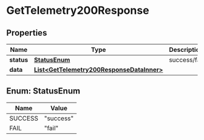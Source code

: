 

# GetTelemetry200Response


## Properties

| Name | Type | Description | Notes |
|------------ | ------------- | ------------- | -------------|
|**status** | [**StatusEnum**](#StatusEnum) | success/fail |  [optional] |
|**data** | [**List&lt;GetTelemetry200ResponseDataInner&gt;**](GetTelemetry200ResponseDataInner.md) |  |  [optional] |



## Enum: StatusEnum

| Name | Value |
|---- | -----|
| SUCCESS | &quot;success&quot; |
| FAIL | &quot;fail&quot; |



